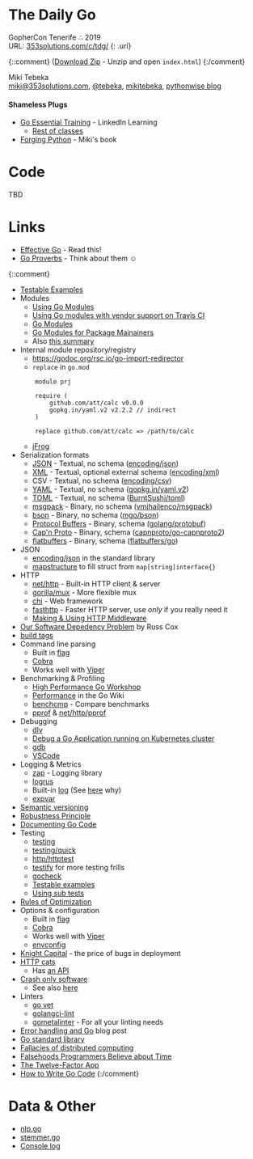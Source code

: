 # The Daily Go
GopherCon Tenerife ∴  2019 <br />
URL: [353solutions.com/c/tdg/](http://353solutions.com/c/tdg/)
{: .url}

{::comment}
([Download Zip](https://storage.googleapis.com/353solutions/c/tdg/tdg.zip) - Unzip and open `index.html`)
{:/comment}

Miki Tebeka <br />
<i class="far fa-envelope"></i> [miki@353solutions.com](mailto:miki@353solutions.com), 
<i class="fab fa-twitter"></i> [@tebeka](https://twitter.com/tebeka),
<i class="fab fa-linkedin-in"></i> [mikitebeka](https://www.linkedin.com/in/mikitebeka/),
<i class="fab fa-blogger-b"></i> [pythonwise blog](http://pythonwise.blogspot.com/)

#### Shameless Plugs

* [Go Essential Training](https://www.linkedin.com/learning/go-essential-training/) - LinkedIn Learning
    - [Rest of classes](https://www.linkedin.com/learning/instructors/miki-tebeka)
* [Forging Python](http://forging-python.com) - Miki's book<br />

# Code

TBD

# Links
- [Effective Go](https://golang.org/doc/effective_go.html) - Read this!
- [Go Proverbs](https://go-proverbs.github.io/) - Think about them ☺

{::comment}
- [Testable Examples](https://blog.golang.org/examples)
- Modules
    - [Using Go Modules](https://blog.golang.org/using-go-modules)
    - [Using Go modules with vendor support on Travis CI](https://arslan.io/2018/08/26/using-go-modules-with-vendor-support-on-travis-ci/)
    - [Go Modules](https://github.com/golang/go/wiki/Modules)
    - [Go Modules for Package Mainainers](https://www.youtube.com/watch?v=ms5l0zxC-uM)
    - Also [this summary](modules.html)
- Internal module repository/registry
    - https://godoc.org/rsc.io/go-import-redirector
    - `replace` in `go.mod`
	~~~
		module prj

		require (
			github.com/att/calc v0.0.0
			gopkg.in/yaml.v2 v2.2.2 // indirect
		)

		replace github.com/att/calc => /path/to/calc
	~~~
    - [jFrog](https://www.jfrog.com/confluence/display/RTF/Go+Registry)
- Serialization formats
    - [JSON](http://www.json.org/) - Textual, no schema ([encoding/json](https://golang.org/pkg/encoding/json))
    - [XML](http://www.w3schools.com/xml/) - Textual, optional external schema ([encoding/xml](https://golang.org/pkg/encoding/xml))
    - CSV - Textual, no schema ([encoding/csv](https://golang.org/pkg/encoding/csv))
    - [YAML](http://yaml.org/) - Textual, no schema ([gopkg.in/yaml.v2](https://gopkg.in/yaml.v2))
    - [TOML](https://github.com/toml-lang/toml) - Textual, no schema ([BurntSushi/toml](https://github.com/BurntSushi/toml))
    - [msgpack](http://msgpack.org/index.html) - Binary, no schema ([vmihailenco/msgpack](https://github.com/vmihailenco/msgpack))
    - [bson](http://bsonspec.org/) - Binary, no schema ([mgo/bson](https://godoc.org/labix.org/v2/mgo/bson))
    - [Protocol Buffers](https://developers.google.com/protocol-buffers/?hl=en) - Binary, schema ([golang/protobuf](https://github.com/golang/protobuf/))
    - [Cap'n Proto](https://capnproto.org/) - Binary, schema ([capnproto/go-capnproto2](https://github.com/capnproto/go-capnproto2))
    - [flatbuffers](https://google.github.io/flatbuffers/) - Binary, schema ([flatbuffers/go](github.com/google/flatbuffers/go))
- JSON
    - [encoding/json](https://golang.org/pkg/encoding/json/) in the standard library
    - [mapstructure](https://godoc.org/github.com/mitchellh/mapstructure#example-Decode) to fill struct from `map[string]interface{}`
- HTTP
    - [net/http](https://golang.org/pkg/net/http/) - Built-in HTTP client & server
    - [gorilla/mux](http://www.gorillatoolkit.org/pkg/mux) - More flexible mux
    - [chi](https://github.com/go-chi/chi) - Web framework
    - [fasthttp](https://godoc.org/github.com/valyala/fasthttp) - Faster HTTP server, use *only* if you really need it
    - [Making & Using HTTP Middleware](https://www.alexedwards.net/blog/making-and-using-middleware)
- [Our Software Depedency Problem](https://research.swtch.com/deps) by Russ Cox
- [build tags](https://dave.cheney.net/2013/10/12/how-to-use-conditional-compilation-with-the-go-build-tool)
- Command line parsing
    - Built in [flag](https://golang.org/pkg/flag/)
    - [Cobra](https://github.com/spf13/cobra)
	- Works well with [Viper](https://github.com/spf13/viper)
- Benchmarking & Profiling
    - [High Performance Go Workshop](https://dave.cheney.net/high-performance-go-workshop/dotgo-paris.html)
    - [Performance](https://github.com/golang/go/wiki/Performance) in the Go Wiki
    - [benchcmp](https://godoc.org/golang.org/x/tools/cmd/benchcmp) - Compare benchmarks
    - [pprof](https://golang.org/pkg/pprof/) & [net/http/pprof](https://golang.org/pkg/net/http/pprof/)
- Debugging
    - [dlv](https://github.com/go-delve/delve)
    - [Debug a Go Application running on Kubernetes cluster](https://www.youtube.com/watch?v=YXu2box7z9k)
    - [gdb](https://golang.org/doc/gdb)
    - [VSCode](https://github.com/Microsoft/vscode-go/wiki/Debugging-Go-code-using-VS-Code)
- Logging & Metrics
    - [zap](https://godoc.org/go.uber.org/zap) - Logging library
    - [logrus](https://godoc.org/github.com/sirupsen/logrus)
    - Built-in [log](https://golang.org/pkg/log/) (See [here](https://dave.cheney.net/2015/11/05/lets-talk-about-logging) why)
    - [expvar](https://golang.org/pkg/expvar/)
- [Semantic versioning](https://semver.org/)
- [Robustness Principle](https://en.wikipedia.org/wiki/Robustness_principle)
- [Documenting Go Code](https://blog.golang.org/godoc-documenting-go-code)
- Testing
    - [testing](https://golang.org/pkg/testing/)
    - [testing/quick](https://golang.org/pkg/testing/quick/)
    - [http/httptest](https://golang.org/pkg/net/http/httptest/)
    - [testify](https://godoc.org/github.com/stretchr/testify) for more testing frills
    - [gocheck](https://labix.org/gocheck)
    - [Testable examples](https://blog.golang.org/examples)
    - [Using sub tests](https://blog.golang.org/subtests)
- [Rules of Optimization](http://wiki.c2.com/?RulesOfOptimization)
- Options & configuration
    - Built in [flag](https://golang.org/pkg/flag/)
    - [Cobra](https://github.com/spf13/cobra)
	- Works well with [Viper](https://github.com/spf13/viper)
    - [envconfig](https://github.com/kelseyhightower/envconfig)
- [Knight Capital](https://en.wikipedia.org/wiki/Knight_Capital_Group#2012_stock_trading_disruption) - the price of bugs in deployment
- [HTTP cats](https://www.flickr.com/photos/girliemac/sets/72157628409467125/)
    - Has [an API](https://http.cat/)
- [Crash only software](https://en.wikipedia.org/wiki/Crash-only_software)
    - See also [here](https://lwn.net/Articles/191059/)
- Linters
    - [go vet](https://golang.org/cmd/vet/)
    - [golangci-lint](https://github.com/golangci/golangci-lint)
    - [gometalinter](https://github.com/alecthomas/gometalinter) - For all your linting needs
- [Error handling and Go](https://blog.golang.org/error-handling-and-go) blog post
- [Go standard library](https://golang.org/pkg/)
- [Fallacies of distributed computing](https://en.wikipedia.org/wiki/Fallacies_of_distributed_computing#The_fallacies)
- [Falsehoods Programmers Believe about Time](https://infiniteundo.com/post/25326999628/falsehoods-programmers-believe-about-time)
- [The Twelve-Factor App](https://12factor.net/)
- [How to Write Go Code](https://golang.org/doc/code.html)
{:/comment}


# Data & Other
* [nlp.go](data/nlp.go)
* [stemmer.go](data/stemmer.go)
* [Console log](tdg.log)
